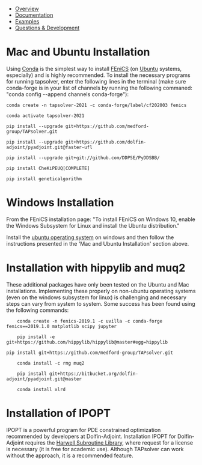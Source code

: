 
* [Overview](https://github.com/medford-group/TAPsolver/tree/master)
* [Documentation](https://github.com/medford-group/TAPsolver/tree/master/docs/resources/Documentation)
* [Examples](https://github.com/medford-group/TAPsolver/tree/master/docs/resources/examples)
* [Questions & Development](https://github.com/medford-group/TAPsolver/tree/master/docs/resources/questionsDiscussion)

# Mac and Ubuntu Installation

Using [Conda](https://docs.conda.io/projects/conda/en/latest/user-guide/install) is the simplest way to install [FEniCS](https://fenicsproject.org/) (on [Ubuntu](https://tutorials.ubuntu.com/tutorial/tutorial-ubuntu-on-windows#0) systems, especially) and is highly recommended. To install the necessary programs for running tapsolver, enter the following lines in the terminal (make sure conda-forge is in your list of channels by running the following commaned: "conda config --append channels conda-forge"):

	conda create -n tapsolver-2021 -c conda-forge/label/cf202003 fenics

	conda activate tapsolver-2021

	pip install --upgrade git+https://github.com/medford-group/TAPsolver.git

	pip install --upgrade git+https://github.com/dolfin-adjoint/pyadjoint.git@faster-ufl

	pip install --upgrade git+git://github.com/DDPSE/PyDDSBB/

	pip install CheKiPEUQ[COMPLETE]
	
	pip install geneticalgorithm

# Windows Installation

From the FEniCS installation page: "To install FEniCS on Windows 10, enable the Windows Subsystem for Linux and install the Ubuntu distribution."

Install the [ubuntu operating system](https://ubuntu.com/wsl) on windows and then follow the instructions presented in the 'Mac and Ubuntu Installation' section above.

# Installation with hippylib and muq2

These additional packages have only been tested on the Ubuntu and Mac installations. Implementing these properly on non-ubuntu operating systems (even on the windows subsystem for linux) is challenging and necessary steps can vary from system to system. Some success has been found using the following commands:

        conda create -n fenics-2019.1 -c uvilla -c conda-forge fenics==2019.1.0 matplotlib scipy jupyter

        pip install -e git+https://github.com/hippylib/hippylib@master#egg=hippylib

	pip install git+https://github.com/medford-group/TAPsolver.git        

        conda install -c rmg muq2

        pip install git+https://bitbucket.org/dolfin-adjoint/pyadjoint.git@master

        conda install xlrd

# Installation of IPOPT

IPOPT is a powerful program for PDE constrained optimization recommended by developers at Dolfin-Adjoint. Installation IPOPT for Dolfin-Adjoint requires the [Harwell Subroutine Library](http://www.hsl.rl.ac.uk/ipopt/), where request for a license is necessary (it is free for academic use). Although TAPsolver can work without the approach, it is a recommended feature.
